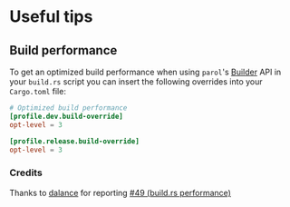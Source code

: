 # Useful tips

## Build performance

To get an optimized build performance when using `parol`'s
[Builder](https://github.com/jsinger67/parol/blob/main/crates/parol/src/build.rs) API in your
`build.rs` script you can insert the following overrides into your `Cargo.toml` file:

```toml
# Optimized build performance
[profile.dev.build-override]
opt-level = 3

[profile.release.build-override]
opt-level = 3
```

### Credits

Thanks to [dalance](https://github.com/dalance) for reporting
[#49 (build.rs performance)](https://github.com/jsinger67/parol/issues/49)
